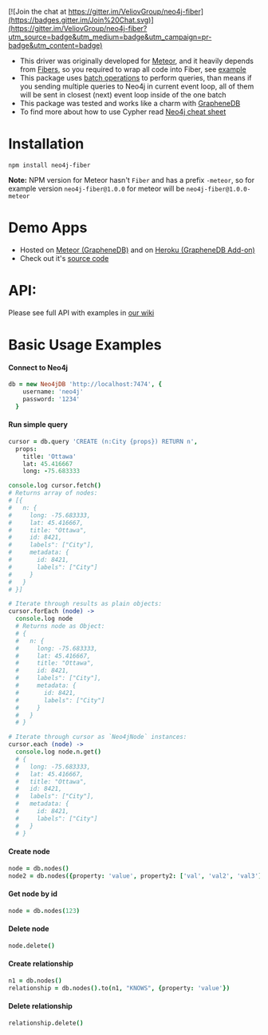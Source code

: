 [![Join the chat at https://gitter.im/VeliovGroup/neo4j-fiber](https://badges.gitter.im/Join%20Chat.svg)](https://gitter.im/VeliovGroup/neo4j-fiber?utm_source=badge&utm_medium=badge&utm_campaign=pr-badge&utm_content=badge)

 - This driver was originally developed for [Meteor](https://www.meteor.com/), and it heavily depends from [Fibers](https://www.npmjs.com/package/fibers), so you required to wrap all code into Fiber, see [example](https://github.com/VeliovGroup/neo4j-fiber/blob/master/src/example.coffee)
 - This package uses [batch operations](http://neo4j.com/docs/2.2.5/rest-api-batch-ops.html) to perform queries, than means if you sending multiple queries to Neo4j in current event loop, all of them will be sent in closest (next) event loop inside of the one batch
 - This package was tested and works like a charm with [GrapheneDB](http://www.graphenedb.com)
 - To find more about how to use Cypher read [Neo4j cheat sheet](http://neo4j.com/docs/2.2.5/cypher-refcard)

Installation
=======
```shell
npm install neo4j-fiber
```

__Note:__ NPM version for Meteor hasn't `Fiber` and has a prefix `-meteor`, so for example version `neo4j-fiber@1.0.0` for meteor will be `neo4j-fiber@1.0.0-meteor`

Demo Apps
=======
 - Hosted on [Meteor (GrapheneDB)](http://neo4j-graph.meteor.com) and on [Heroku (GrapheneDB Add-on)](http://neo4j-graph.herokuapp.com)
 - Check out it's [source code](https://github.com/VeliovGroup/ostrio-neo4jdriver/tree/master/demo)

API:
=======
Please see full API with examples in [our wiki](https://github.com/VeliovGroup/neo4j-fiber/wiki)


Basic Usage Examples
=======
#### Connect to Neo4j
```coffeescript
db = new Neo4jDB 'http://localhost:7474', {
    username: 'neo4j'
    password: '1234'
  }
```

#### Run simple query
```coffeescript
cursor = db.query 'CREATE (n:City {props}) RETURN n', 
  props: 
    title: 'Ottawa'
    lat: 45.416667
    long: -75.683333

console.log cursor.fetch()
# Returns array of nodes:
# [{
#   n: {
#     long: -75.683333,
#     lat: 45.416667,
#     title: "Ottawa",
#     id: 8421,
#     labels": ["City"],
#     metadata: {
#       id: 8421,
#       labels": ["City"]
#     }
#   }
# }]

# Iterate through results as plain objects:
cursor.forEach (node) ->
  console.log node
  # Returns node as Object:
  # {
  #   n: {
  #     long: -75.683333,
  #     lat: 45.416667,
  #     title: "Ottawa",
  #     id: 8421,
  #     labels": ["City"],
  #     metadata: {
  #       id: 8421,
  #       labels": ["City"]
  #     }
  #   }
  # }

# Iterate through cursor as `Neo4jNode` instances:
cursor.each (node) ->
  console.log node.n.get()
  # {
  #   long: -75.683333,
  #   lat: 45.416667,
  #   title: "Ottawa",
  #   id: 8421,
  #   labels": ["City"],
  #   metadata: {
  #     id: 8421,
  #     labels": ["City"]
  #   }
  # }
```

#### Create node
```coffeescript
node = db.nodes()
node2 = db.nodes({property: 'value', property2: ['val', 'val2', 'val3']})
```

#### Get node by id
```coffeescript
node = db.nodes(123)
```

#### Delete node
```coffeescript
node.delete()
```

#### Create relationship
```coffeescript
n1 = db.nodes()
relationship = db.nodes().to(n1, "KNOWS", {property: 'value'})
```

#### Delete relationship
```coffeescript
relationship.delete()
```